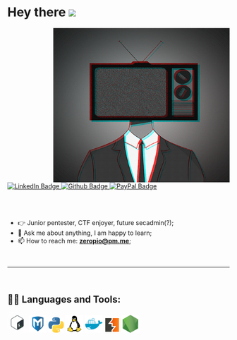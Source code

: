 <h1> Hey there <img src="https://media.giphy.com/media/hvRJCLFzcasrR4ia7z/giphy.gif" width="25px"></h1>
<img align="right" alt="GIF" src="./img/tvhead.gif" width="400" height="350" />
<div id="badges">
      <a href="https://www.linkedin.com/in/emilio-s%C3%A1nchez-garc%C3%ADa/">
        <img src="https://img.shields.io/badge/LinkedIn-blue?style=for-the-badge&logo=linkedin&logoColor=white"
          alt="LinkedIn Badge" />
      </a>
      <a href="https://github.com/zeropio">
        <img src="https://img.shields.io/badge/Github-black?style=for-the-badge&logo=github&logoColor=white"
          alt="Github Badge" />
      </a>
      <a href="https://paypal.me/emiliosang">
        <img src="https://img.shields.io/badge/Twitter-blue?style=for-the-badge&logo=paypal&logoColor=white"
          alt="PayPal Badge" />
      </a>
    </div>
<br />
<br />
<br />
  
- 👉 Junior pentester, CTF enjoyer, future secadmin(?);<br />
- 💬 Ask me about anything, I am happy to learn;<br />
- 📫 How to reach me: **<a href="mailto: zeropio@pm.me">zeropio@pm.me</a>**;

<br>
<hr />
<br>

<h2>👨‍💻 Languages and Tools:</h2>

<code><img height="45" src="./img/scripting.png" /></code>
<code><img height="40" src="./img/metasploit.png" /></code>
<code><img height="35" src="./img/python.png" /></code>
<code><img height="40" src="./img/tux.png" /></code>
<code><img height="40" src="./img/docker.png" /></code>
<code><img height="35" src="./img/burpsuite.png" /></code>
<code><img height="40" src="./img/node.png" /></code>

